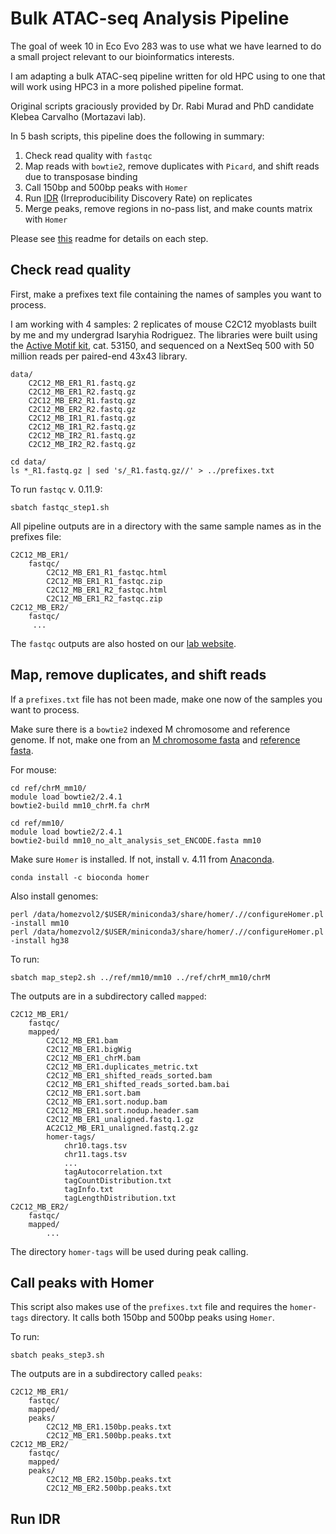 # Bulk ATAC-seq Analysis Pipeline
The goal of week 10 in Eco Evo 283 was to use what we have learned to do a small project relevant to our bioinformatics interests. 

I am adapting a bulk ATAC-seq pipeline written for old HPC using to one that will work using HPC3 in a more polished pipeline format.

Original scripts graciously provided by Dr. Rabi Murad and PhD candidate Klebea Carvalho (Mortazavi lab).

In 5 bash scripts, this pipeline does the following in summary:
1) Check read quality with `fastqc`
2) Map reads with `bowtie2`, remove duplicates with `Picard`, and shift reads due to transposase binding
3) Call 150bp and 500bp peaks with `Homer`
4) Run [IDR](https://github.com/karmel/homer-idr) (Irreproducibility Discovery Rate) on replicates
5) Merge peaks, remove regions in no-pass list, and make counts matrix with `Homer`

Please see [this](https://github.com/erebboah/bulk_atac_pipeline/tree/main/scripts) readme for details on each step.

## Check read quality
First, make a prefixes text file containing the names of samples you want to process.

I am working with 4 samples: 2 replicates of mouse C2C12 myoblasts built by me and my undergrad Isaryhia Rodriguez. The libraries were built using the [Active Motif kit](https://www.activemotif.com/documents/2182.pdf), cat. 53150, and sequenced on a NextSeq 500 with 50 million reads per paired-end 43x43 library. 

```
data/
    C2C12_MB_ER1_R1.fastq.gz
    C2C12_MB_ER1_R2.fastq.gz
    C2C12_MB_ER2_R1.fastq.gz
    C2C12_MB_ER2_R2.fastq.gz
    C2C12_MB_IR1_R1.fastq.gz
    C2C12_MB_IR1_R2.fastq.gz
    C2C12_MB_IR2_R1.fastq.gz
    C2C12_MB_IR2_R2.fastq.gz
```

```
cd data/
ls *_R1.fastq.gz | sed 's/_R1.fastq.gz//' > ../prefixes.txt
```

To run `fastqc` v. 0.11.9:
```
sbatch fastqc_step1.sh
```

All pipeline outputs are in a directory with the same sample names as in the prefixes file:
```
C2C12_MB_ER1/
    fastqc/
        C2C12_MB_ER1_R1_fastqc.html
        C2C12_MB_ER1_R1_fastqc.zip
        C2C12_MB_ER1_R2_fastqc.html
        C2C12_MB_ER1_R2_fastqc.zip
C2C12_MB_ER2/
    fastqc/
     ...     
```

The `fastqc` outputs are also hosted on our [lab website](/var/www/html/erebboah/bulk_atac/C2C12_MB). 

## Map, remove duplicates, and shift reads
If a `prefixes.txt` file has not been made, make one now of the samples you want to process.

Make sure there is a `bowtie2` indexed M chromosome and reference genome. If not, make one from an [M chromosome fasta](http://hgdownload.soe.ucsc.edu/goldenPath/mm10/chromosomes/) and [reference fasta](https://www.encodeproject.org/data-standards/reference-sequences/).

For mouse:
```
cd ref/chrM_mm10/
module load bowtie2/2.4.1
bowtie2-build mm10_chrM.fa chrM
```

```
cd ref/mm10/
module load bowtie2/2.4.1
bowtie2-build mm10_no_alt_analysis_set_ENCODE.fasta mm10
```

Make sure `Homer` is installed. If not, install v. 4.11 from [Anaconda](https://anaconda.org/bioconda/homer). 
```
conda install -c bioconda homer
```

Also install genomes:
```
perl /data/homezvol2/$USER/miniconda3/share/homer/.//configureHomer.pl -install mm10
perl /data/homezvol2/$USER/miniconda3/share/homer/.//configureHomer.pl -install hg38
```

To run:
```
sbatch map_step2.sh ../ref/mm10/mm10 ../ref/chrM_mm10/chrM
```

The outputs are in a subdirectory called `mapped`:
```
C2C12_MB_ER1/
    fastqc/
    mapped/
        C2C12_MB_ER1.bam
        C2C12_MB_ER1.bigWig
        C2C12_MB_ER1_chrM.bam
        C2C12_MB_ER1.duplicates_metric.txt
        C2C12_MB_ER1_shifted_reads_sorted.bam
        C2C12_MB_ER1_shifted_reads_sorted.bam.bai
        C2C12_MB_ER1.sort.bam
        C2C12_MB_ER1.sort.nodup.bam
        C2C12_MB_ER1.sort.nodup.header.sam
        C2C12_MB_ER1_unaligned.fastq.1.gz
        AC2C12_MB_ER1_unaligned.fastq.2.gz
        homer-tags/
            chr10.tags.tsv
            chr11.tags.tsv
            ...
            tagAutocorrelation.txt
            tagCountDistribution.txt
            tagInfo.txt
            tagLengthDistribution.txt
C2C12_MB_ER2/
    fastqc/
    mapped/
        ...
```

The directory `homer-tags` will be used during peak calling.

## Call peaks with Homer
This script also makes use of the `prefixes.txt` file and requires the `homer-tags` directory. It calls both 150bp and 500bp peaks using `Homer`.

To run:
```
sbatch peaks_step3.sh
```

The outputs are in a subdirectory called `peaks`:
```
C2C12_MB_ER1/
    fastqc/
    mapped/
    peaks/
        C2C12_MB_ER1.150bp.peaks.txt
        C2C12_MB_ER1.500bp.peaks.txt
C2C12_MB_ER2/
    fastqc/
    mapped/
    peaks/
        C2C12_MB_ER2.150bp.peaks.txt
        C2C12_MB_ER2.500bp.peaks.txt
```

## Run IDR
